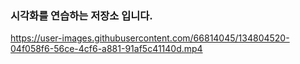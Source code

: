 ### 시각화를 연습하는 저장소 입니다.


https://user-images.githubusercontent.com/66814045/134804520-04f058f6-56ce-4cf6-a881-91af5c41140d.mp4

